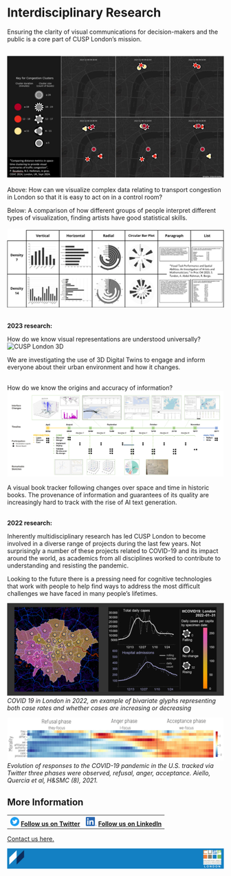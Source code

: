 # Interdisciplinary Research

Ensuring the clarity of visual communications for decision-makers and the public is a core part of CUSP London’s mission.
<br>
<br>

![CUSP London 3D](./assets/page-3-1-2024.jpg)
<br>
<br>
Above: How can we visualize complex data relating to transport congestion in London so that it is easy to act on in a control room?

Below: A comparison of how different groups of people interpret different types of visualization, finding artists have good statistical skills.
<br>
<br>
![CUSP London tracker](./assets/page-3-2-2024.jpg)
<br>
<br>

**2023 research:** <br>

How do we know visual representations are understood universally?<br>
![CUSP London 3D](./assets/Page3-1.PNG)

We are investigating the use of 3D Digital Twins to engage and inform everyone about their urban environment and how it changes.
<br>
<br>

How do we know the origins and accuracy of information?<br>
![CUSP London tracker](./assets/Page3-2.png)

A visual book tracker following changes over space and time in historic books.  The provenance of information and guarantees of its quality are increasingly hard to track with the rise of AI text generation.
<br>
<br>

**2022 research:** <br>

Inherently multidisciplinary research has led CUSP London to become involved in a diverse range of projects during the last few years. 
Not surprisingly a number of these projects related to COVID-19 and its impact around the world, as academics from all disciplines worked to contribute to understanding and resisting  the pandemic.

Looking to the future there is a pressing need for cognitive technologies that work with people to help find ways to address the most difficult challenges we have faced in many people’s lifetimes. 

![CUSP London COVID Visuals](./assets/covid2022.jpg)
*COVID 19 in London in 2022, an example of bivariate glyphs representing both case rates and whether cases are increasing or decreasing* 

![Evolution of COVID Responses](./assets/Quercia.jpg)
*Evolution of responses to the COVID-19 pandemic in the U.S. tracked via Twitter three phases were observed, refusal, anger, acceptance. Aiello, Quercia et al, H&SMC (8), 2021.*

## More Information

<table border="0" cellspacing="0" cellpadding="0">
  <tr>
    <th>
<a href="https://twitter.com/cusplondon?lang=en"><img src="./assets/Twitterblue.svg" alt="Twitter" style="width:21px;height:21px;"></a>
<a href="https://twitter.com/cusplondon?lang=en">Follow us on Twitter</a>
    </th>
        <th>
<a href="https://www.linkedin.com/company/centre-for-urban-science-and-progress-london-cusp-london-king-s-college-london/"><img src="./assets/LI-In-Bug.png" alt="Linked In" style="height:21px;"></a>
<a href="https://www.linkedin.com/company/centre-for-urban-science-and-progress-london-cusp-london-king-s-college-london/)">Follow us on LinkedIn</a>
       </th>
   </tr>
</table>

[Contact us here.](./YouCanJoinUs.md)

![CUSP London Logo](./assets/CUSPbanner_thin_03.png)
